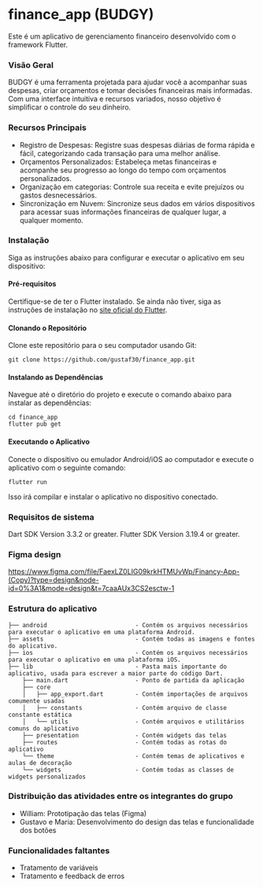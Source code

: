 
# finance_app (BUDGY)
Este é um aplicativo de gerenciamento financeiro desenvolvido com o framework Flutter.

### Visão Geral
BUDGY é uma ferramenta projetada para ajudar você a acompanhar suas despesas, criar orçamentos e tomar decisões financeiras mais informadas. Com uma interface intuitiva e recursos variados, nosso objetivo é simplificar o controle do seu dinheiro.

### Recursos Principais
- Registro de Despesas: Registre suas despesas diárias de forma rápida e fácil, categorizando cada transação para uma melhor análise.
- Orçamentos Personalizados: Estabeleça metas financeiras e acompanhe seu progresso ao longo do tempo com orçamentos personalizados.
- Organização em categorias: Controle sua receita e evite prejuízos ou gastos desnecessários.
- Sincronização em Nuvem: Sincronize seus dados em vários dispositivos para acessar suas informações financeiras de qualquer lugar, a qualquer momento.

### Instalação
Siga as instruções abaixo para configurar e executar o aplicativo em seu dispositivo:

#### Pré-requisitos
Certifique-se de ter o Flutter instalado. Se ainda não tiver, siga as instruções de instalação no [site oficial do Flutter](https://flutter.dev/).
#### Clonando o Repositório
Clone este repositório para o seu computador usando Git:
```
git clone https://github.com/gustaf30/finance_app.git
```
#### Instalando as Dependências
Navegue até o diretório do projeto e execute o comando abaixo para instalar as dependências:
```
cd finance_app
flutter pub get
```
#### Executando o Aplicativo
Conecte o dispositivo ou emulador Android/iOS ao computador e execute o aplicativo com o seguinte comando:
```
flutter run
```
Isso irá compilar e instalar o aplicativo no dispositivo conectado.

### Requisitos de sistema

Dart SDK Version 3.3.2 or greater.
Flutter SDK Version 3.19.4 or greater.

### Figma design

https://www.figma.com/file/FaexLZ0LIG09krkHTMUvWp/Financy-App-(Copy)?type=design&node-id=0%3A1&mode=design&t=7caaAUx3CS2esctw-1


### Estrutura do aplicativo
```
├── android                         - Contém os arquivos necessários para executar o aplicativo em uma plataforma Android.
├── assets                          - Contém todas as imagens e fontes do aplicativo.
├── ios                             - Contém os arquivos necessários para executar o aplicativo em uma plataforma iOS.
├── lib                             - Pasta mais importante do aplicativo, usada para escrever a maior parte do código Dart.
    ├── main.dart                   - Ponto de partida da aplicação
    ├── core
    │   ├── app_export.dart         - Contém importações de arquivos comumente usadas
    │   ├── constants               - Contém arquivo de classe constante estática
    │   └── utils                   - Contém arquivos e utilitários comuns do aplicativo
    ├── presentation                - Contém widgets das telas
    ├── routes                      - Contém todas as rotas do aplicativo
    └── theme                       - Contém temas de aplicativos e aulas de decoração
    └── widgets                     - Contém todas as classes de widgets personalizados
```

### Distribuição das atividades entre os integrantes do grupo
- William: Prototipação das telas (Figma)
- Gustavo e Maria: Desenvolvimento do design das telas e funcionalidade dos botões

### Funcionalidades faltantes
- Tratamento de variáveis
- Tratamento e feedback de erros

